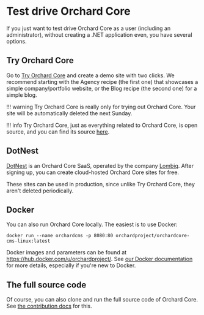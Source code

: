 # Test drive Orchard Core

If you just want to test drive Orchard Core as a user (including an administrator), without creating a .NET application even, you have several options.

## Try Orchard Core

Go to [Try Orchard Core](https://try.orchardcore.net/) and create a demo site with two clicks. We recommend starting with the Agency recipe (the first one) that showcases a simple company/portfolio website, or the Blog recipe (the second one) for a simple blog.

!!! warning
    Try Orchard Core is really only for trying out Orchard Core. Your site will be automatically deleted the next Sunday.

!!! info
    Try Orchard Core, just as everything related to Orchard Core, is open source, and you can find its source [here](https://github.com/OrchardCMS/TryOrchardCore).

## DotNest

[DotNest](https://dotnest.com/) is an Orchard Core SaaS, operated by the company [Lombiq](https://lombiq.com). After signing up, you can create cloud-hosted Orchard Core sites for free.

These sites can be used in production, since unlike Try Orchard Core, they aren't deleted periodically.

## Docker

You can also run Orchard Core locally. The easiest is to use Docker:

```
docker run --name orchardcms -p 8080:80 orchardproject/orchardcore-cms-linux:latest
```

Docker images and parameters can be found at <https://hub.docker.com/u/orchardproject/>. See [our Docker documentation](../topics/docker/README.md) for more details, especially if you're new to Docker.

## The full source code

Of course, you can also clone and run the full source code of Orchard Core. See [the contribution docs](../guides/contributing/contributing-code.md) for this.
